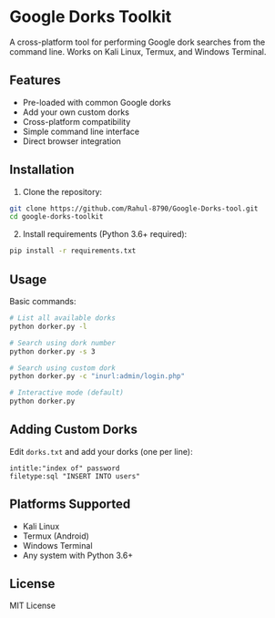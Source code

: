 # Google Dorks Toolkit

A cross-platform tool for performing Google dork searches from the command line. Works on Kali Linux, Termux, and Windows Terminal.

## Features

- Pre-loaded with common Google dorks
- Add your own custom dorks
- Cross-platform compatibility
- Simple command line interface
- Direct browser integration

## Installation

1. Clone the repository:
```bash
git clone https://github.com/Rahul-8790/Google-Dorks-tool.git
cd google-dorks-toolkit
```

2. Install requirements (Python 3.6+ required):
```bash
pip install -r requirements.txt
```

## Usage

Basic commands:
```bash
# List all available dorks
python dorker.py -l

# Search using dork number
python dorker.py -s 3

# Search using custom dork
python dorker.py -c "inurl:admin/login.php"

# Interactive mode (default)
python dorker.py
```

## Adding Custom Dorks

Edit `dorks.txt` and add your dorks (one per line):
```
intitle:"index of" password
filetype:sql "INSERT INTO users"
```

## Platforms Supported

- Kali Linux
- Termux (Android)
- Windows Terminal
- Any system with Python 3.6+

## License

MIT License
